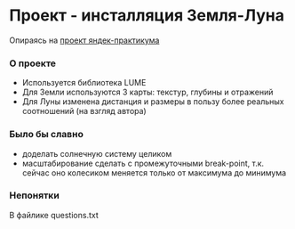 # Проект - инсталляция Земля-Луна
Опираясь на [проект яндек-практикума](https://thecode.media/lune/)
### О проекте
* Используется библиотека LUME
* Для Земли используются 3 карты: текстур, глубины и отражений
* Для Луны изменена дистанция и размеры в пользу более реальных соотношений (на взгляд автора)

### Было бы славно
* доделать солнечную систему целиком
* масштабирование сделать с промежуточными break-point, т.к. сейчас оно колесиком меняется только от максимума до минимума

### Непонятки
В файлике questions.txt